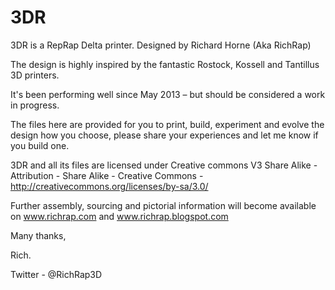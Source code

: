3DR
===

3DR is a RepRap Delta printer. Designed by Richard Horne (Aka RichRap)

The design is highly inspired by the fantastic Rostock, Kossell and Tantillus 3D printers.

It's been performing well since May 2013 – but should be considered a work in progress.

The files here are provided for you to print, build, experiment and evolve the design how you choose, please share your experiences and let me know if you build one.

3DR and all its files are licensed under Creative commons V3 Share Alike - Attribution - Share Alike - Creative Commons - http://creativecommons.org/licenses/by-sa/3.0/

Further assembly, sourcing and pictorial information will become available on www.richrap.com and www.richrap.blogspot.com


Many thanks,

Rich.


Twitter - @RichRap3D
